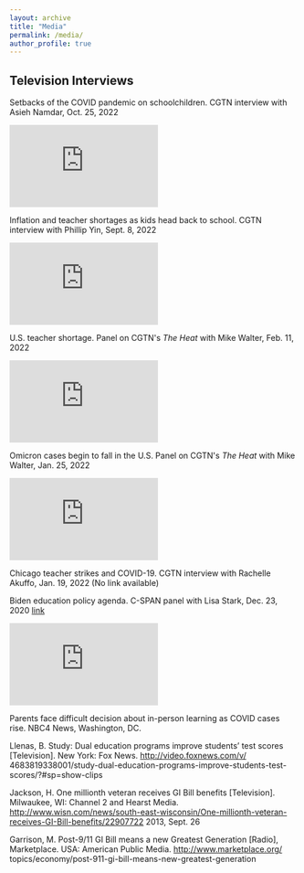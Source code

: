 ```yaml
---
layout: archive
title: "Media"
permalink: /media/
author_profile: true
---
```


## Television Interviews

Setbacks of the COVID pandemic on schoolchildren. CGTN interview with Asieh Namdar, Oct. 25, 2022
<iframe width="260" height="144" src="https://www.youtube.com/embed/PrgTKFXEUrI" title="YouTube video player" frameborder="0" allow="accelerometer; autoplay; clipboard-write; encrypted-media; gyroscope; picture-in-picture; web-share" allowfullscreen></iframe>

Inflation and teacher shortages as kids head back to school. CGTN interview with Phillip Yin, Sept. 8, 2022
<iframe width="260" height="144" src="https://www.youtube.com/embed/0bzKhmxQ_yA" title="YouTube video player" frameborder="0" allow="accelerometer; autoplay; clipboard-write; encrypted-media; gyroscope; picture-in-picture; web-share" allowfullscreen></iframe>

U.S. teacher shortage. Panel on CGTN's *The Heat* with Mike Walter, Feb. 11, 2022
<iframe width="260" height="144" src="https://www.youtube.com/embed/hmaPhZFJfXU" title="YouTube video player" frameborder="0" allow="accelerometer; autoplay; clipboard-write; encrypted-media; gyroscope; picture-in-picture; web-share" allowfullscreen></iframe>

Omicron cases begin to fall in the U.S. Panel on CGTN's *The Heat* with Mike Walter, Jan. 25, 2022
<iframe width="260" height="144" src="https://www.youtube.com/embed/eGIZB48__tE&t=355s" title="YouTube video player" frameborder="0" allow="accelerometer; autoplay; clipboard-write; encrypted-media; gyroscope; picture-in-picture; web-share" allowfullscreen></iframe>

Chicago teacher strikes and COVID-19. CGTN interview with Rachelle Akuffo, Jan. 19, 2022
(No link available)

Biden education policy agenda. C-SPAN panel with Lisa Stark, Dec. 23, 2020
[link](https://www.c-span.org/video/?507523-1/biden-education-policy-agenda)
<iframe width="260" height="144" src="https://www.c-span.org/video/?507523-1/biden-education-policy-agenda" title="C-SPAN video player" frameborder="0" allow="accelerometer; autoplay; clipboard-write; encrypted-media; gyroscope; picture-in-picture; web-share" allowfullscreen></iframe>

Parents face difficult decision about in-person learning as COVID cases rise. NBC4 News, Washington, DC.

Llenas, B. Study: Dual education programs improve students’ test scores [Television]. New York: Fox News. http://video.foxnews.com/v/ 4683819338001/study-dual-education-programs-improve-students-test-scores/?#sp=show-clips

Jackson, H. One millionth veteran receives GI Bill benefits [Television]. Milwaukee, WI: Channel 2 and Hearst Media. http://www.wisn.com/news/south-east-wisconsin/One-millionth-veteran-receives-GI-Bill-benefits/22907722
2013, Sept. 26 

Garrison, M. Post-9/11 GI Bill means a new Greatest Generation [Radio], Marketplace. USA: American Public Media. http://www.marketplace.org/ topics/economy/post-911-gi-bill-means-new-greatest-generation
